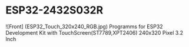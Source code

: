 # ESP32-2432S032R
![Front] (ESP32_Touch_320x240_RGB.jpg)
Programms for ESP32 Development Kit with TouchScreen(ST7789,XPT2406) 240x320 Pixel 3.2 Inch
